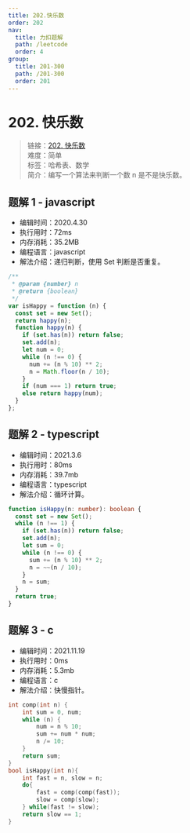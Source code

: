 ```yaml
---
title: 202.快乐数
order: 202
nav:
  title: 力扣题解
  path: /leetcode
  order: 4
group:
  title: 201-300
  path: /201-300
  order: 201
---
```


# 202. 快乐数

> 链接：[202. 快乐数](https://leetcode-cn.com/problems/happy-number/)  
> 难度：简单  
> 标签：哈希表、数学  
> 简介：编写一个算法来判断一个数 n 是不是快乐数。

## 题解 1 - javascript

- 编辑时间：2020.4.30
- 执行用时：72ms
- 内存消耗：35.2MB
- 编程语言：javascript
- 解法介绍：递归判断，使用 Set 判断是否重复。

```javascript
/**
 * @param {number} n
 * @return {boolean}
 */
var isHappy = function (n) {
  const set = new Set();
  return happy(n);
  function happy(n) {
    if (set.has(n)) return false;
    set.add(n);
    let num = 0;
    while (n !== 0) {
      num += (n % 10) ** 2;
      n = Math.floor(n / 10);
    }
    if (num === 1) return true;
    else return happy(num);
  }
};
```

## 题解 2 - typescript

- 编辑时间：2021.3.6
- 执行用时：80ms
- 内存消耗：39.7mb
- 编程语言：typescript
- 解法介绍：循环计算。

```typescript
function isHappy(n: number): boolean {
  const set = new Set();
  while (n !== 1) {
    if (set.has(n)) return false;
    set.add(n);
    let sum = 0;
    while (n !== 0) {
      sum += (n % 10) ** 2;
      n = ~~(n / 10);
    }
    n = sum;
  }
  return true;
}
```

## 题解 3 - c

- 编辑时间：2021.11.19
- 执行用时：0ms
- 内存消耗：5.3mb
- 编程语言：c
- 解法介绍：快慢指针。

```c
int comp(int n) {
    int sum = 0, num;
    while (n) {
        num = n % 10;
        sum += num * num;
        n /= 10;
    }
    return sum;
}
bool isHappy(int n){
    int fast = n, slow = n;
    do{
        fast = comp(comp(fast));
        slow = comp(slow);
    } while(fast != slow);
    return slow == 1;
}
```
